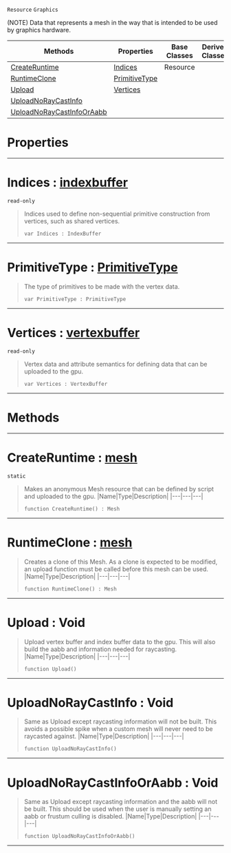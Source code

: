  `Resource` `Graphics`



(NOTE) Data that represents a mesh in the way that is intended to be used by graphics hardware.

|Methods|Properties|Base Classes|Derived Classes|
|---|---|---|---|
|[ CreateRuntime](https://github.com/ZilchEngine/ZilchDocs/blob/master/code_reference/class_reference/mesh.markdown#createruntime-zilch-engin)|[ Indices](https://github.com/ZilchEngine/ZilchDocs/blob/master/code_reference/class_reference/mesh.markdown#indices-zilch-engine-docu)|Resource| |
|[ RuntimeClone](https://github.com/ZilchEngine/ZilchDocs/blob/master/code_reference/class_reference/mesh.markdown#runtimeclone-zilch-engine)|[ PrimitiveType](https://github.com/ZilchEngine/ZilchDocs/blob/master/code_reference/class_reference/mesh.markdown#primitivetype-zilch-engin)| | |
|[ Upload](https://github.com/ZilchEngine/ZilchDocs/blob/master/code_reference/class_reference/mesh.markdown#upload-void)|[ Vertices](https://github.com/ZilchEngine/ZilchDocs/blob/master/code_reference/class_reference/mesh.markdown#vertices-zilch-engine-doc)| | |
|[ UploadNoRayCastInfo](https://github.com/ZilchEngine/ZilchDocs/blob/master/code_reference/class_reference/mesh.markdown#uploadnoraycastinfo-void)| | | |
|[ UploadNoRayCastInfoOrAabb](https://github.com/ZilchEngine/ZilchDocs/blob/master/code_reference/class_reference/mesh.markdown#uploadnoraycastinfooraab)| | | |


 #  Properties


---  
 #  Indices : [indexbuffer](https://github.com/ZilchEngine/ZilchDocs/blob/master/code_reference/class_reference/indexbuffer.markdown)

 `read-only`

> Indices used to define non-sequential primitive construction from vertices, such as shared vertices.
> ``` lang=cpp, name=Nada
> var Indices : IndexBuffer


---  
 #  PrimitiveType : [PrimitiveType](https://github.com/ZilchEngine/ZilchDocs/blob/master/code_reference/enum_reference.markdown#primitivetype)

> The type of primitives to be made with the vertex data.
> ``` lang=cpp, name=Nada
> var PrimitiveType : PrimitiveType


---  
 #  Vertices : [vertexbuffer](https://github.com/ZilchEngine/ZilchDocs/blob/master/code_reference/class_reference/vertexbuffer.markdown)

 `read-only`

> Vertex data and attribute semantics for defining data that can be uploaded to the gpu.
> ``` lang=cpp, name=Nada
> var Vertices : VertexBuffer


---  
 #  Methods


---  
 #  CreateRuntime : [mesh](https://github.com/ZilchEngine/ZilchDocs/blob/master/code_reference/class_reference/mesh.markdown)

 `static`

> Makes an anonymous Mesh resource that can be defined by script and uploaded to the gpu.
> |Name|Type|Description|
> |---|---|---|
> ``` lang=cpp, name=Nada
> function CreateRuntime() : Mesh
> ``` 


---  
 #  RuntimeClone : [mesh](https://github.com/ZilchEngine/ZilchDocs/blob/master/code_reference/class_reference/mesh.markdown)

> Creates a clone of this Mesh. As a clone is expected to be modified, an upload function must be called before this mesh can be used.
> |Name|Type|Description|
> |---|---|---|
> ``` lang=cpp, name=Nada
> function RuntimeClone() : Mesh
> ``` 


---  
 #  Upload : Void

> Upload vertex buffer and index buffer data to the gpu. This will also build the aabb and information needed for raycasting.
> |Name|Type|Description|
> |---|---|---|
> ``` lang=cpp, name=Nada
> function Upload()
> ``` 


---  
 #  UploadNoRayCastInfo : Void

> Same as Upload except raycasting information will not be built. This avoids a possible spike when a custom mesh will never need to be raycasted against.
> |Name|Type|Description|
> |---|---|---|
> ``` lang=cpp, name=Nada
> function UploadNoRayCastInfo()
> ``` 


---  
 #  UploadNoRayCastInfoOrAabb : Void

> Same as Upload except raycasting information and the aabb will not be built. This should be used when the user is manually setting an aabb or frustum culling is disabled.
> |Name|Type|Description|
> |---|---|---|
> ``` lang=cpp, name=Nada
> function UploadNoRayCastInfoOrAabb()
> ``` 


---  
 

 
